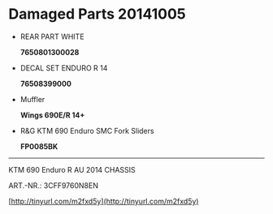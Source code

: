 # Damaged Parts 20141005

* REAR PART WHITE

  **7650801300028**

* DECAL SET ENDURO R 14 

  **76508399000**

* Muffler

  **Wings 690E/R 14+**

* R&G KTM 690 Enduro SMC Fork Sliders

  **FP0085BK**

----

KTM 690 Enduro R AU 2014 CHASSIS

ART.-NR.: 3CFF9760N8EN

[http://tinyurl.com/m2fxd5y](http://tinyurl.com/m2fxd5y)
